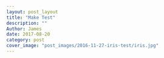 ```yaml
---
layout: post_layout
title: "Make Test"
description: ""
Author: James
date: 2017-08-20
category: post
cover_image: "post_images/2016-11-27-iris-test/iris.jpg"
--- 
```

